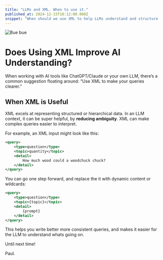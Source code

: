 ```yaml
---
title: "LLMs and XML. When to use it."
published_at: 2024-12-15T18:12:00.000Z
snippet: "When should we use XML to help LLMs understand and structure our outputs? Click-bait me to find out."
---
```


![Bue bue](../blog-images/block_1.webp)

# Does Using XML Improve AI Understanding?

When working with AI tools like ChatGPT/Claude or your own LLM, there’s a common suggestion floating around: “Use XML to make your queries clearer.” 

## When XML is Useful

XML excels at representing structured or hierarchical data. In an LLM context, it can be super helpful, by **reducing ambiguity**.  XML can make complex queries easier to interpret.

For example, an XML input might look like this:
```xml
<query>
    <type>question</type>
    <topic>quantity</topic>
    <detail>
        How much wood could a woodchuck chuck?
    </detail>
</query>
```

You can go one step forward, and replace the it with dynamic content or wildcards:

```xml
<query>
    <type>question</type>
    <topic>{topic}</topic>
    <detail>
        {prompt}
    </detail>
</query>
```

This helps you write better more consistent queries, and makes it easier for the LLM to understand whats going on.


Until next time!

Paul.

